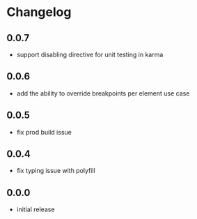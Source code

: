# Changelog

## 0.0.7
- support disabling directive for unit testing in karma

## 0.0.6
- add the ability to override breakpoints per element use case

## 0.0.5
- fix prod build issue

## 0.0.4
- fix typing issue with polyfill

## 0.0.0
- initial release